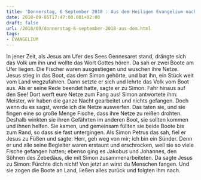 ```yaml
---
title: 'Donnerstag, 6 September 2018 : Aus dem Heiligen Evangelium nach Lukas - Lk 5,1-11.'
date: 2018-09-05T17:47:00.001+02:00
draft: false
url: /2018/09/donnerstag-6-september-2018-aus-dem.html
tags: 
- EVANGELIUM
---
```


In jener Zeit, als Jesus am Ufer des Sees Gennesaret stand, drängte sich das Volk um ihn und wollte das Wort Gottes hören. Da sah er zwei Boote am Ufer liegen. Die Fischer waren ausgestiegen und wuschen ihre Netze. Jesus stieg in das Boot, das dem Simon gehörte, und bat ihn, ein Stück weit vom Land wegzufahren. Dann setzte er sich und lehrte das Volk vom Boot aus. Als er seine Rede beendet hatte, sagte er zu Simon: Fahr hinaus auf den See! Dort werft eure Netze zum Fang aus! Simon antwortete ihm: Meister, wir haben die ganze Nacht gearbeitet und nichts gefangen. Doch wenn du es sagst, werde ich die Netze auswerfen. Das taten sie, und sie fingen eine so große Menge Fische, dass ihre Netze zu reißen drohten. Deshalb winkten sie ihren Gefährten im anderen Boot, sie sollten kommen und ihnen helfen. Sie kamen, und gemeinsam füllten sie beide Boote bis zum Rand, so dass sie fast untergingen. Als Simon Petrus das sah, fiel er Jesus zu Füßen und sagte: Herr, geh weg von mir; ich bin ein Sünder. Denn er und alle seine Begleiter waren erstaunt und erschrocken, weil sie so viele Fische gefangen hatten; ebenso ging es Jakobus und Johannes, den Söhnen des Zebedäus, die mit Simon zusammenarbeiteten. Da sagte Jesus zu Simon: Fürchte dich nicht! Von jetzt an wirst du Menschen fangen. Und sie zogen die Boote an Land, ließen alles zurück und folgten ihm nach.
